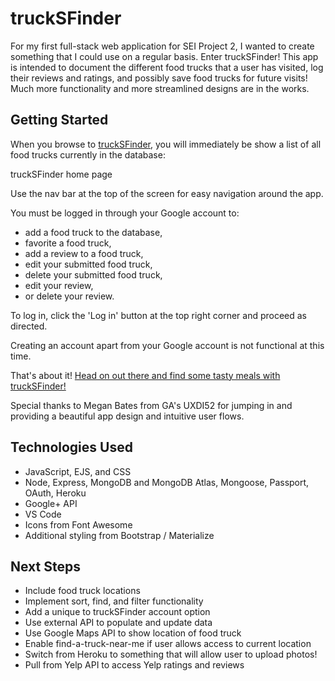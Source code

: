 # truckSFinder

For my first full-stack web application for SEI Project 2, I wanted to create something that I could  use on a regular basis.  Enter truckSFinder!  This app is intended to document the different food trucks that a user has visited, log their reviews and ratings, and possibly save food trucks for future visits!  Much more functionality and more streamlined designs are in the works.

## Getting Started

When you browse to [truckSFinder](https://trucksfinder.herokuapp.com), you will immediately be show a list of all food trucks currently in the database:

<!-- <insert img here> -->
truckSFinder home page

Use the nav bar at the top of the screen for easy navigation around the app.

You must be logged in through your Google account to: 

  * add a food truck to the database,
  * favorite a food truck,
  * add a review to a food truck,
  * edit your submitted food truck,
  * delete your submitted food truck,
  * edit your review,
  * or delete your review.

To log in, click the 'Log in' button at the top right corner and proceed as directed.

Creating an account apart from your Google account is not functional at this time.

<!-- Example img syntax -->
  <!-- ![loss-img](https://i.imgur.com/bTzUVPo.png) -->

That's about it!  [Head on out there and find some tasty meals with truckSFinder!](https://trucksfinder.herokuapp.com)

Special thanks to Megan Bates from GA's UXDI52 for jumping in and providing a beautiful app design and intuitive user flows.

## Technologies Used

  * JavaScript, EJS, and CSS
  * Node, Express, MongoDB and MongoDB Atlas, Mongoose, Passport, OAuth, Heroku
  * Google+ API
  * VS Code
  * Icons from Font Awesome
  * Additional styling from Bootstrap / Materialize

## Next Steps

  * Include food truck locations
  * Implement sort, find, and filter functionality
  * Add a unique to truckSFinder account option
  * Use external API to populate and update data
  * Use Google Maps API to show location of food truck
  * Enable find-a-truck-near-me if user allows access to current location
  * Switch from Heroku to something that will allow user to upload photos!
  * Pull from Yelp API to access Yelp ratings and reviews
